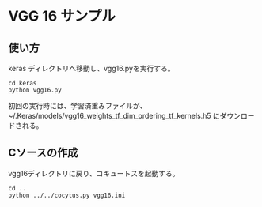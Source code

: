 # VGG 16 サンプル

## 使い方
keras ディレクトリへ移動し、vgg16.pyを実行する。
```
cd keras
python vgg16.py
```
初回の実行時には、学習済重みファイルが、 ~/.Keras/models/vgg16_weights_tf_dim_ordering_tf_kernels.h5 にダウンロードされる。

## Cソースの作成
vgg16ディレクトリに戻り、コキュートスを起動する。
```
cd ..
python ../../cocytus.py vgg16.ini
```

